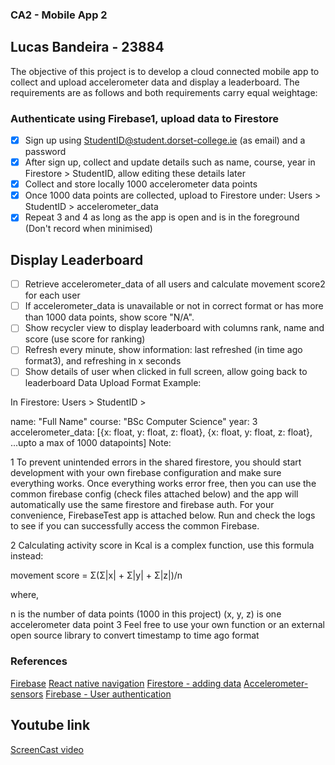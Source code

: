 ### CA2 - Mobile App 2 ###
## Lucas Bandeira - 23884 ##

The objective of this project is to develop a cloud connected mobile app to collect and upload accelerometer data and display a leaderboard. The requirements are as follows and both requirements carry equal weightage:

 ### Authenticate using Firebase1, upload data to Firestore ###

- [x] Sign up using StudentID@student.dorset-college.ie (as email) and a password
- [x] After sign up, collect and update details such as name, course, year in Firestore > StudentID, allow editing these details later
- [x] Collect and store locally 1000 accelerometer data points
- [x] Once 1000 data points are collected, upload to Firestore under: Users > StudentID > accelerometer_data
- [x] Repeat 3 and 4 as long as the app is open and is in the foreground (Don't record when minimised)
## Display Leaderboard ##
- [ ] Retrieve accelerometer_data of all users and calculate movement score2 for each user
- [ ] If accelerometer_data is unavailable or not in correct format or has more than 1000 data points, show score "N/A".
- [ ] Show recycler view to display leaderboard with columns rank, name and score (use score for ranking)
- [ ] Refresh every minute, show information: last refreshed (in time ago format3), and refreshing in x seconds
- [ ] Show details of user when clicked in full screen, allow going back to leaderboard
Data Upload Format Example:

In Firestore: Users > StudentID >

name: "Full Name"
course: "BSc Computer Science"
year: 3
accelerometer_data: [{x: float, y: float, z: float}, {x: float, y: float, z: float}, ...upto a max of 1000 datapoints]
Note:

1 To prevent unintended errors in the shared firestore, you should start development with your own firebase configuration and make sure everything works. Once everything works error free, then you can use the common firebase config (check files attached below) and the app will automatically use the same firestore and firebase auth. For your convenience, FirebaseTest app is attached below. Run and check the logs to see if you can successfully access the common Firebase.

2 Calculating activity score in Kcal is a complex function, use this formula instead:

movement score = Σ(Σ|x| + Σ|y| + Σ|z|)/n

where,

n is the number of data points (1000 in this project)
(x, y, z) is one accelerometer data point
3 Feel free to use your own function or an external open source library to convert timestamp to time ago format

### References ###

[Firebase](https://docs.expo.dev/guides/using-firebase/)
[React native navigation](https://reactnavigation.org/docs/getting-started/)
[Firestore - adding data](https://firebase.google.com/docs/firestore/manage-data/add-data)
[Accelerometer-sensors](https://docs.expo.dev/versions/latest/sdk/accelerometer/#accelerometer--methods)
[Firebase - User authentication](https://www.youtube.com/watch?v=ql4J6SpLXZA)

## Youtube link ##

[ScreenCast video](https://www.youtube.com/watch?v=TtqD6TVpMCw)